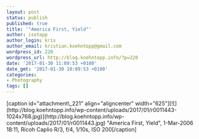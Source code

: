 ```yaml
---
layout: post
status: publish
published: true
title: '"America First, Yield"'
author: isotopp
author_login: kris
author_email: kristian.koehntopp@gmail.com
wordpress_id: 220
wordpress_url: http://blog.koehntopp.info/?p=220
date: '2017-01-30 11:09:53 +0100'
date_gmt: '2017-01-30 10:09:53 +0100'
categories:
- Photography
tags: []
---
```

<p>[caption id="attachment\_221" align="aligncenter" width="625"][![](http://blog.koehntopp.info/wp-content/uploads/2017/01/r0011443-1024x768.jpg)](http://blog.koehntopp.info/wp-content/uploads/2017/01/r0011443.jpg) "America First, Yield", 1-Mar-2006 18:11, Ricoh Caplio R/3, f/4, 1/10s, ISO 200[/caption]</p>
